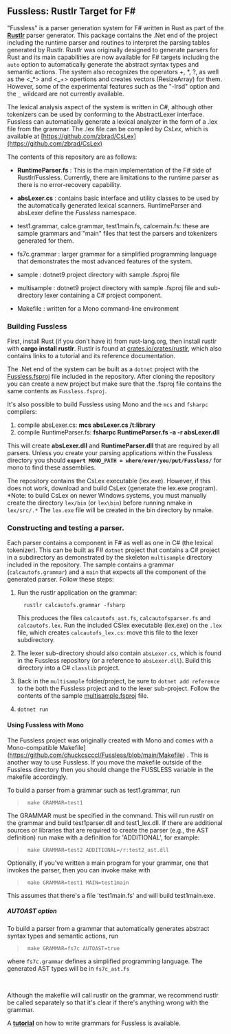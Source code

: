 ## Fussless: Rustlr Target for F\#

"Fussless" is a parser generation system for F\# written in Rust as part of the
**[Rustlr](https://crates.io/crates/rustlr)** parser generator. This package contains the .Net end of the project including the runtime parser and
routines to interpret the parsing tables generated by Rustlr.
Rustlr was originally designed to generate parsers for Rust and
its main capabilities are now available for F\# targets including the
`auto` option to automatically generate the abstract syntax types and semantic actions.
The system also recognizes the operators +, \*, ?, as well as the <\_*> and
<\_+> opertions and creates vectors (ResizeArray) for them.  
However, some of the experimental features such as the "-lrsd" option
and the `_` wildcard are not currently available.

The lexical analysis aspect of the system is written in C#, although
other tokenizers can be used by conforming to the AbstractLexer
interface.  Fussless can automatically generate a lexical analyzer in
the form of a .lex file from the grammar. The .lex file can be
compiled by *CsLex*, which is available at
[https://github.com/zbrad/CsLex](https://github.com/zbrad/CsLex)

The contents of this repository are as follows:

- **RuntimeParser.fs** : This is the main implementation of the F# side of
  Rustlr/Fussless.  Currently, there are limitations to the runtime parser
  as there is no error-recovery capability.  

- **absLexer.cs** : contains basic interface and utility classes to be used by
  the automatically generated lexical scanners. RuntimeParser and absLexer define the *Fussless* namespace.

- test1.grammar, calce.grammar, test1main.fs, calcemain.fs: these are
  sample grammars and "main" files that test the parsers and tokenizers
  generated for them.

- fs7c.grammar : larger grammar for a simplified programming language that
  demonstrates the most advanced features of the system.

- sample : dotnet9 project directory with sample .fsproj file

- multisample : dotnet9 project directory with sample .fsproj file and
  sub-directory lexer containing a C\# project component.
  
- Makefile : written for a Mono command-line environment


### Building Fussless

First, install Rust (if you don't have it) from rust-lang.org, then
install rustlr with **cargo install rustlr**.  Rustlr is found at
[crates.io/crates/rustlr](https://crates.io/crates/rustlr), which also
contains links to a tutorial and its reference documentation.  

The .Net end of the system can be built as a `dotnet` project with the
[Fussless.fsproj](https://github.com/chuckcscccl/Fussless/blob/main/Fussless.fsproj) file included in the repository.  After cloning the
repository you can create a new project but make sure that the .fsproj
file contains the same contents as `Fussless.fsproj`.

It's also possible to build Fussless using Mono and the `mcs` and `fsharpc`
compilers:

  1. compile absLexer.cs:  **mcs absLexer.cs /t:library**
  2. compile RuntimeParser.fs:  **fsharpc RuntimeParser.fs -a -r absLexer.dll**

This will create **absLexer.dll** and **RuntimeParser.dll** that are
required by all parsers.  Unless you create your parsing applications
within the Fussless directory you should **`export MONO_PATH =
where/ever/you/put/Fussless/`** for mono to find these assemblies.

<p>

The repository contains the CsLex executable (lex.exe).  However,
if this does not work, download and build CsLex (generate the lex.exe
program).  *Note: to build CsLex on newer Windows systems, you must
manually create the directory `lex/bin` (or `lex\bin`) before running
nmake in `lex/src/.*` The `lex.exe` file will be created in the bin
directory by nmake.



### Constructing and testing a parser.

Each parser contains a component in F\# as well as one in C\# (the
lexical tokenizer).  This can be built as F\# `dotnet` project that
contains a C\# project in a subdirectory as demonstrated by the skeleton
`multisample` directory included in the repository.  The sample
contains a grammar (`calcautofs.grammar`) and a `main` that expects
all the component of the generated parser.  Follow these steps:

  1. Run the rustlr application on the grammar:
     ```
       rustlr calcautofs.grammar -fsharp
     ```
     This produces the files `calcautofs_ast.fs`, `calcautofsparser.fs` and
     `calcautofs.lex`.
     Run the included CSlex executable (lex.exe) on the `.lex` file,
     which creates `calcautofs_lex.cs`: move this file to the lexer
     subdirectory.

  2. The lexer sub-directory should also contain `absLexer.cs`, which
     is found in the Fussless repository (or a reference to
     `absLexer.dll`).  Build this directory into a C\# `classlib` project.

  3. Back in the `multisample` folder/project, be sure to `dotnet add reference`
     to the both the Fussless project and to the lexer sub-project. Follow
     the contents of the sample [multisample.fsproj](https://github.com/chuckcscccl/Fussless/blob/main/multisample/multisample.fsproj) file.

  4. `dotnet run`


#### Using Fussless with Mono

The Fussless project was originally created with Mono and comes with a
Mono-compatible
Makefile](https://github.com/chuckcscccl/Fussless/blob/main/Makefile)
.  This is another way to use Fussless. If you move the makefile
outside of the Fussless directory then you should change the FUSSLESS
variable in the makefile accordingly.

To build a parser from a grammar such as test1.grammar, run

>      make GRAMMAR=test1

The GRAMMAR must be specified in the command.  This will run rustlr on the
grammar and build test1parser.dll and test1_lex.dll.  If there are additional
sources or libraries that are required to create the parser (e.g., the AST
definition) run make with a definition for 'ADDITIONAL', for example:

>      make GRAMMAR=test2 ADDITIONAL=/r:test2_ast.dll

Optionally, if you've written a main program for your grammar, one
that invokes the parser, then you can invoke make with

>      make GRAMMAR=test1 MAIN=test1main

This assumes that there's a file 'test1main.fs' and will build test1main.exe.

##### **AUTOAST** option

To build a parser from a grammar that automatically generates abstract syntax
types and semantic actions, run

>      make GRAMMAR=fs7c AUTOAST=true

where `fs7c.grammar` defines a simplified programming language.  The generated
AST types will be in `fs7c_ast.fs`

<br>

Although the makefile will call rustlr on the grammar, we recommend
rustlr be called separately so that it's clear if there's anything
wrong with the grammar.

<p>

A **[tutorial](https://chuckcscccl.github.io/rustlr_project/chapterfs.html)** on
how to write grammars for Fussless is available.
